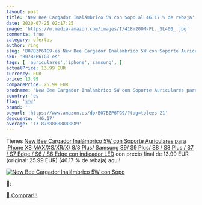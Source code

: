 ```yaml
---
layout: post
title: 'New Bee Cargador Inalámbrico 5W con Sopo al 46.17 % de rebaja'
date: 2020-07-25 02:17:25
image: 'https://m.media-amazon.com/images/I/418m200M-FL._SL400_.jpg'
comments: true
category: ofertas
author: ring
slug: 'B07BZP6TG9-es New Bee Cargador Inalámbrico 5W con Soporte Auriculares...'
sku: 'B07BZP6TG9-es'
tags: [ 'auriculares','iphone','samsung', ]
actualPrice: 13.99 EUR
currency: EUR
price: 13.99
comparePrice: 25.99 EUR
prodname: 'New Bee Cargador Inalámbrico 5W con Soporte Auriculares para iPhone XS MAX/XS/XR/X/ 8/8 Plus/  Samsung S9/ S9 Plus/ S8 / S8 Plus / S7 / S7 Edge / S6 / S6 Edge con indicador LED'
country: 'es'
flag: '🇪🇸'
brand: ''
buyurl: 'https://www.amazon.es/dp/B07BZP6TG9/?tag=tolees-21'
descuento: '46.17'
average: '13.87888888888889'
---
```


Tienes [New Bee Cargador Inalámbrico 5W con Soporte Auriculares para iPhone XS MAX/XS/XR/X/ 8/8 Plus/  Samsung S9/ S9 Plus/ S8 / S8 Plus / S7 / S7 Edge / S6 / S6 Edge con indicador LED](https://www.amazon.es/dp/B07BZP6TG9/?tag=tolees-21) con precio final de  13.99 EUR (original: 25.99 EUR) (46.17 %  de rebaja) aqui!

[![New Bee Cargador Inalámbrico 5W con Sopo](https://m.media-amazon.com/images/I/418m200M-FL._SL400_.jpg)](https://www.amazon.es/dp/B07BZP6TG9/?tag=tolees-21)

🔎:


[🛒 Comprar!!!](https://www.amazon.es/dp/B07BZP6TG9/?tag=tolees-21)
